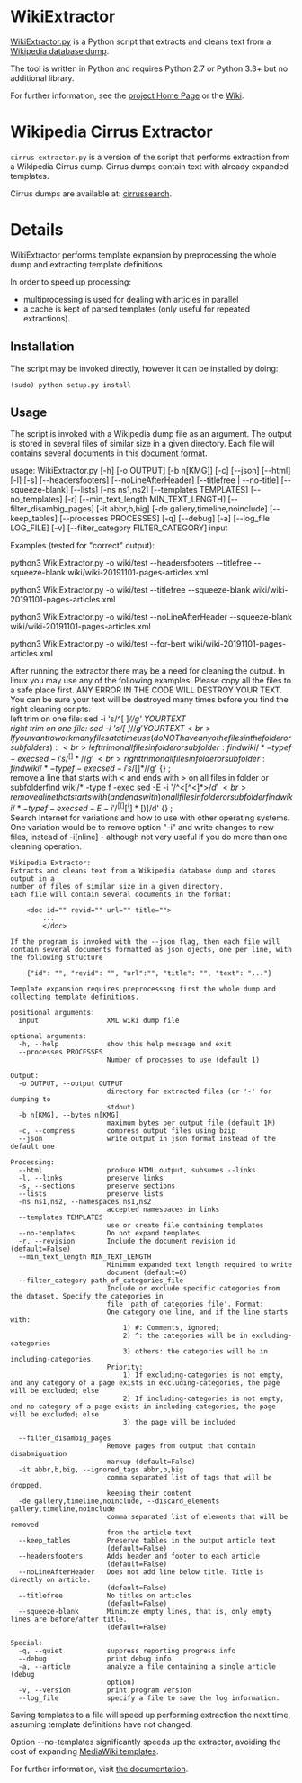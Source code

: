 # WikiExtractor
[WikiExtractor.py](http://medialab.di.unipi.it/wiki/Wikipedia_Extractor) is a Python script that extracts and cleans text from a [Wikipedia database dump](http://download.wikimedia.org/).

The tool is written in Python and requires Python 2.7 or Python 3.3+ but no additional library.

For further information, see the [project Home Page](http://medialab.di.unipi.it/wiki/Wikipedia_Extractor) or the [Wiki](https://github.com/attardi/wikiextractor/wiki).

# Wikipedia Cirrus Extractor

`cirrus-extractor.py` is a version of the script that performs extraction from a Wikipedia Cirrus dump.
Cirrus dumps contain text with already expanded templates.

Cirrus dumps are available at:
[cirrussearch](http://dumps.wikimedia.org/other/cirrussearch/).

# Details

WikiExtractor performs template expansion by preprocessing the whole dump and extracting template definitions.

In order to speed up processing:

- multiprocessing is used for dealing with articles in parallel
- a cache is kept of parsed templates (only useful for repeated extractions).

## Installation

The script may be invoked directly, however it can be installed by doing:

    (sudo) python setup.py install

## Usage
The script is invoked with a Wikipedia dump file as an argument.
The output is stored in several files of similar size in a given directory.
Each file will contains several documents in this [document format](http://medialab.di.unipi.it/wiki/Document_Format).

usage:  WikiExtractor.py 
                            [-h] [-o OUTPUT] [-b n[KMG]] [-c] [--json] [--html]
                            [-l] [-s] [--headersfooters] [--noLineAfterHeader]
                            [--titlefree | --no-title] [--squeeze-blank] [--lists] [-ns ns1,ns2]
                            [--templates TEMPLATES] [--no_templates] [-r]
                            [--min_text_length MIN_TEXT_LENGTH]
                            [--filter_disambig_pages] [-it abbr,b,big]
                            [-de gallery,timeline,noinclude] [--keep_tables]
                            [--processes PROCESSES] [-q] [--debug] [-a]
                            [--log_file LOG_FILE] [-v]
                            [--filter_category FILTER_CATEGORY]
                            input

Examples (tested for "correct" output):

python3 WikiExtractor.py -o wiki/test --headersfooters --titlefree --squeeze-blank wiki/wiki-20191101-pages-articles.xml

python3 WikiExtractor.py -o wiki/test --titlefree --squeeze-blank wiki/wiki-20191101-pages-articles.xml

python3 WikiExtractor.py -o wiki/test --noLineAfterHeader --squeeze-blank wiki/wiki-20191101-pages-articles.xml

python3 WikiExtractor.py -o wiki/test --for-bert wiki/wiki-20191101-pages-articles.xml

After running the extractor there may be a need for cleaning the output. In linux you may use any of the following examples. Please copy all the files to a safe place first. ANY ERROR IN THE CODE WILL DESTROY YOUR TEXT. You can be sure your text will be destroyed many times before you find the right cleaning scripts.<br>
left trim on one file: sed -i 's/^[ ]*//g' YOURTEXT<br>
right trim on one file: sed -i 's/[ ]*$//g' YOURTEXT<br>
If you want to work many files at a time use (do NOT have any othe files in the folder or subfolders):<br>
left trim on all files in folder or subfolder: find wiki/* -type f -exec sed -i 's/^[ ]*//g' {} \;<br>
right trim on all files in folder or subfolder: find wiki/* -type f -exec sed -i 's/[ ]*$//g' {} \;<br>
remove a line that starts with < and ends with > on all files in folder or subfolderfind wiki/* -type f -exec sed -E -i '/^<[^<]*>$/d' {} \;<br>
remove a line that starts with ( and ends with ) on all files in folder or subfolderfind wiki/* -type f -exec sed -E -i '/^[(][^(]*[)]$/d' {} \;<br>
Search Internet for variations and how to use with other operating systems. One variation would be to remove option "-i" and write changes to new files, instead of -i[nline] - although not very useful if you do more than one cleaning operation.


    Wikipedia Extractor:
    Extracts and cleans text from a Wikipedia database dump and stores output in a
    number of files of similar size in a given directory.
    Each file will contain several documents in the format:

        <doc id="" revid="" url="" title="">
            ...
            </doc>

    If the program is invoked with the --json flag, then each file will
    contain several documents formatted as json ojects, one per line, with
    the following structure

        {"id": "", "revid": "", "url":"", "title": "", "text": "..."}

    Template expansion requires preprocesssng first the whole dump and
    collecting template definitions.

    positional arguments:
      input                 XML wiki dump file

    optional arguments:
      -h, --help            show this help message and exit
      --processes PROCESSES
                            Number of processes to use (default 1)

    Output:
      -o OUTPUT, --output OUTPUT
                            directory for extracted files (or '-' for dumping to
                            stdout)
      -b n[KMG], --bytes n[KMG]
                            maximum bytes per output file (default 1M)
      -c, --compress        compress output files using bzip
      --json                write output in json format instead of the default one

    Processing:
      --html                produce HTML output, subsumes --links
      -l, --links           preserve links
      -s, --sections        preserve sections
      --lists               preserve lists
      -ns ns1,ns2, --namespaces ns1,ns2
                            accepted namespaces in links
      --templates TEMPLATES
                            use or create file containing templates
      --no-templates        Do not expand templates
      -r, --revision        Include the document revision id (default=False)
      --min_text_length MIN_TEXT_LENGTH
                            Minimum expanded text length required to write
                            document (default=0)
      --filter_category path_of_categories_file
                            Include or exclude specific categories from the dataset. Specify the categories in
                            file 'path_of_categories_file'. Format:
                            One category one line, and if the line starts with:
                                1) #: Comments, ignored;
                                2) ^: the categories will be in excluding-categories
                                3) others: the categories will be in including-categories.
                            Priority:
                                1) If excluding-categories is not empty, and any category of a page exists in excluding-categories, the page will be excluded; else
                                2) If including-categories is not empty, and no category of a page exists in including-categories, the page will be excluded; else
                                3) the page will be included

      --filter_disambig_pages
                            Remove pages from output that contain disabmiguation
                            markup (default=False)
      -it abbr,b,big, --ignored_tags abbr,b,big
                            comma separated list of tags that will be dropped,
                            keeping their content
      -de gallery,timeline,noinclude, --discard_elements gallery,timeline,noinclude
                            comma separated list of elements that will be removed
                            from the article text
      --keep_tables         Preserve tables in the output article text
                            (default=False)
      --headersfooters      Adds header and footer to each article
                            (default=False)
      --noLineAfterHeader   Does not add line below title. Title is directly on article.
                            (default=False)
      --titlefree           No titles on articles
                            (default=False)
      --squeeze-blank       Minimize empty lines, that is, only empty lines are before/after title.
                            (default=False)

    Special:
      -q, --quiet           suppress reporting progress info
      --debug               print debug info
      -a, --article         analyze a file containing a single article (debug
                            option)
      -v, --version         print program version
      --log_file            specify a file to save the log information.


Saving templates to a file will speed up performing extraction the next time,
assuming template definitions have not changed.

Option --no-templates significantly speeds up the extractor, avoiding the cost
of expanding [MediaWiki templates](https://www.mediawiki.org/wiki/Help:Templates).

For further information, visit [the documentation](http://attardi.github.io/wikiextractor).

